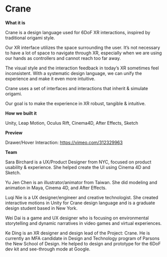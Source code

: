 # Crane

<b>What it is</b>

Crane is a design language used for 6DoF XR interactions, inspired by traditional origami style.

Our XR interface utilizes the space surrounding the user. It’s not necessary to have a lot of space to navigate through XR, especially when we are using our hands as controllers and cannot reach too far away.

The visual style and the interaction feedback in today’s XR sometimes feel inconsistent. With a systematic design language, we can unify the experience and make it even more intuitive.

Crane uses a set of interfaces and interactions that inherit & simulate origami.

Our goal is to make the experience in XR robust, tangible & intuitive.


<b>How we built it</b>

Unity, Leap Motion, Oculus Rift, Cinema4D, After Effects, Sketch


<b>Preview</b>

Drawer/Hover Interaction: https://vimeo.com/312329963


<b>Team</b>

Sara Birchard is a UX/Product Designer from NYC, focused on product usability & experience. She helped create the UI using Cinema 4D and Sketch.

Yu Jen Chen is an illustrator/animator from Taiwan. She did modeling and animation in Maya, Cinema 4D, and After Effects.

Luqi Nie is a UX designer/engineer and creative technologist. She created interactive motions in Unity for Crane design language and is a graduate design student based in New York. 

Wei Dai is a game and UX designer who is focusing on environmental storytelling and dynamic narratives in video games and virtual experiences.

Ke Ding is an XR designer and design lead of the Project: Crane. He is currently an MFA candidate in Design and Technology program of Parsons the New School of Design. He helped to design and prototype for the 6DoF dev kit and see-through mode at Google.
